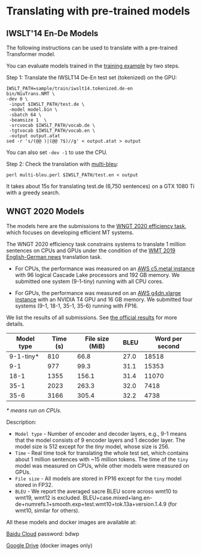 # Translating with pre-trained models

## IWSLT'14 En-De Models

The following instructions can be used to translate with a pre-trained Transformer model.

You can evaluate models trained in the [training example](../sample/train) by two steps.

Step 1: Translate the IWSLT14 De-En test set (tokenized) on the GPU:
```
IWSLT_PATH=sample/train/iwslt14.tokenized.de-en
bin/NiuTrans.NMT \
-dev 0 \
 -input $IWSLT_PATH/test.de \
 -model model.bin \
 -sbatch 64 \
 -beamsize 1  \
 -srcvocab $IWSLT_PATH/vocab.de \
 -tgtvocab $IWSLT_PATH/vocab.en \
 -output output.atat
sed -r 's/(@@ )|(@@ ?$)//g' < output.atat > output
```

You can also set `-dev -1` to use the CPU.

Step 2: Check the translation with [multi-bleu](https://github.com/moses-smt/mosesdecoder/blob/master/scripts/generic/multi-bleu.perl):
```
perl multi-bleu.perl $IWSLT_PATH/test.en < output
```

It takes about 15s for translating test.de (6,750 sentences) on a GTX 1080 Ti with a greedy search.

## WNGT 2020 Models

The models here are the submissions to the [WNGT 2020 efficiency task](https://sites.google.com/view/wngt20/efficiency-task), which focuses on developing efficient MT systems.

The WNGT 2020 efficiency task constrains systems to translate 1 million sentences on CPUs and GPUs under the condition of the [WMT 2019 English-German news](http://statmt.org/wmt19/translation-task.html) translation task.

- For CPUs, the performance was measured on an [AWS c5.metal instance](https://aws.amazon.com/cn/blogs/aws/now-available-new-c5-instance-sizes-and-bare-metal-instances/) with 96 logical Cascade Lake processors and 192 GB memory. We submitted one system (9-1-tiny) running with all CPU cores.

- For GPUs, the performance was measured on an [AWS g4dn.xlarge instance](https://aws.amazon.com/cn/ec2/instance-types/g4/) with an NVIDIA T4 GPU and 16 GB memory. We submitted four systems (9-1, 18-1, 35-1, 35-6) running with FP16.

We list the results of all submissions. See [the official results](https://docs.google.com/spreadsheets/d/1M82S5wPSIM543Gh20d71Zs0FNHJQ3JdiJzDECiYJNlE/edit#gid=0) for more details.

| Model type | Time (s) | File size (MiB) | BLEU | Word per second |
| ---------- | -------- | --------------- | ---- | --------------- |
| 9-1-tiny*  | 810      | 66.8            | 27.0 | 18518 |           
| 9-1        | 977      | 99.3            | 31.1 | 15353 |
| 18-1       | 1355     | 156.1           | 31.4 | 11070 |
| 35-1       | 2023     | 263.3           | 32.0 | 7418  |
| 35-6       | 3166     | 305.4           | 32.2 | 4738  |


<em>* means run on CPUs. </em>

Description:

* `Model type` - Number of encoder and decoder layers, e.g., 9-1 means that the model consists of 9 encoder layers and 1 decoder layer. The model size is 512 except for the *tiny* model, whose size is 256.
* `Time` - Real time took for translating the whole test set, which contains about 1 million sentences with ~15 million tokens. The time of the `tiny` model was measured on CPUs, while other models were measured on GPUs.
* `File size` - All models are stored in FP16 except for the `tiny` model stored in FP32.
* `BLEU` - We report the averaged sacre BLEU score across wmt10 to wmt19, wmt12 is excluded. BLEU+case.mixed+lang.en-de+numrefs.1+smooth.exp+test.wmt10+tok.13a+version.1.4.9 (for wmt10, similar for others).


All these models and docker images are available at:

[Baidu Cloud](https://pan.baidu.com/s/1J8kRoF3d5P-XA4Qd3YT4ZQ) password: bdwp

[Google Drive](https://drive.google.com/file/d/1tgCUN8TnUsbcI7BCYFQkj30rCvk68YRb) (docker images only)